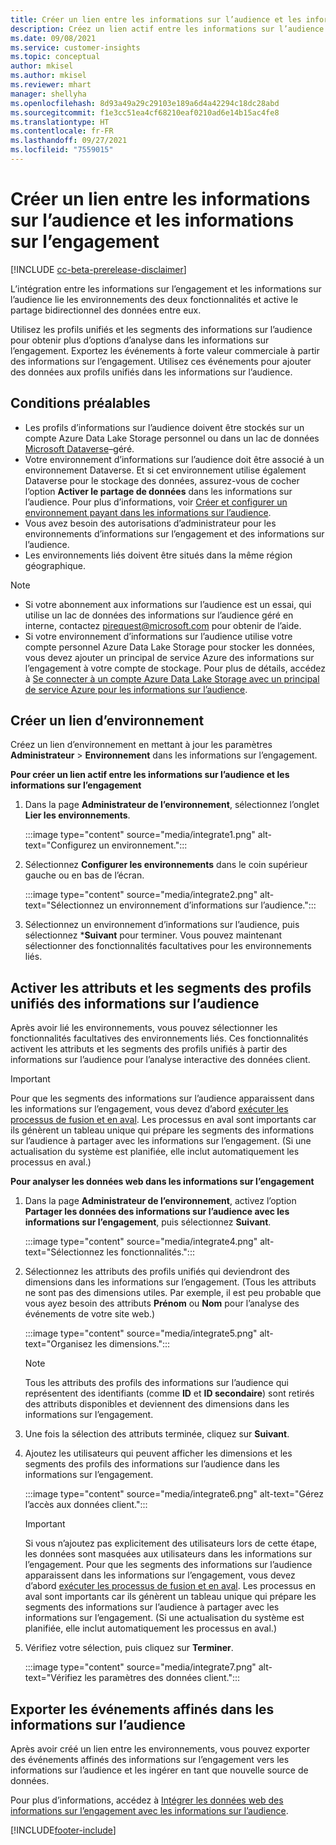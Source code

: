 ```yaml
---
title: Créer un lien entre les informations sur l’audience et les informations sur l’engagement
description: Créez un lien actif entre les informations sur l’audience et les informations sur l’engagement pour activer le partage bidirectionnel des données.
ms.date: 09/08/2021
ms.service: customer-insights
ms.topic: conceptual
author: mkisel
ms.author: mkisel
ms.reviewer: mhart
manager: shellyha
ms.openlocfilehash: 8d93a49a29c29103e189a6d4a42294c18dc28abd
ms.sourcegitcommit: f1e3cc51ea4cf68210eaf0210ad6e14b15ac4fe8
ms.translationtype: HT
ms.contentlocale: fr-FR
ms.lasthandoff: 09/27/2021
ms.locfileid: "7559015"
---
```

# <a name="create-a-link-between-audience-insights-and-engagement-insights"></a>Créer un lien entre les informations sur l’audience et les informations sur l’engagement

[!INCLUDE [cc-beta-prerelease-disclaimer](includes/cc-beta-prerelease-disclaimer.md)]

L’intégration entre les informations sur l’engagement et les informations sur l’audience lie les environnements des deux fonctionnalités et active le partage bidirectionnel des données entre eux.

Utilisez les profils unifiés et les segments des informations sur l’audience pour obtenir plus d’options d’analyse dans les informations sur l’engagement. Exportez les événements à forte valeur commerciale à partir des informations sur l’engagement. Utilisez ces événements pour ajouter des données aux profils unifiés dans les informations sur l’audience.

## <a name="prerequisites"></a>Conditions préalables

- Les profils d’informations sur l’audience doivent être stockés sur un compte Azure Data Lake Storage personnel ou dans un lac de données [Microsoft Dataverse](/powerapps/maker/data-platform/data-platform-intro.md)&ndash;géré. 
- Votre environnement d’informations sur l’audience doit être associé à un environnement Dataverse. Et si cet environnement utilise également Dataverse pour le stockage des données, assurez-vous de cocher l’option **Activer le partage de données** dans les informations sur l’audience. Pour plus d’informations, voir [Créer et configurer un environnement payant dans les informations sur l’audience](../audience-insights/get-started-paid.md).
- Vous avez besoin des autorisations d’administrateur pour les environnements d’informations sur l’engagement et des informations sur l’audience.
- Les environnements liés doivent être situés dans la même région géographique.

> [!NOTE]
> - Si votre abonnement aux informations sur l’audience est un essai, qui utilise un lac de données des informations sur l’audience géré en interne, contactez [pirequest@microsoft.com](mailto:pirequest@microsoft.com) pour obtenir de l’aide. 
> - Si votre environnement d’informations sur l’audience utilise votre compte personnel Azure Data Lake Storage pour stocker les données, vous devez ajouter un principal de service Azure des informations sur l’engagement à votre compte de stockage. Pour plus de détails, accédez à [Se connecter à un compte Azure Data Lake Storage avec un principal de service Azure pour les informations sur l’audience](../audience-insights/connect-service-principal.md). 


## <a name="create-an-environment-link"></a>Créer un lien d’environnement

Créez un lien d’environnement en mettant à jour les paramètres **Administrateur** > **Environnement** dans les informations sur l’engagement.

**Pour créer un lien actif entre les informations sur l’audience et les informations sur l’engagement**

1. Dans la page **Administrateur de l’environnement**, sélectionnez l’onglet **Lier les environnements**.

    :::image type="content" source="media/integrate1.png" alt-text="Configurez un environnement.":::

1. Sélectionnez **Configurer les environnements** dans le coin supérieur gauche ou en bas de l’écran.

     :::image type="content" source="media/integrate2.png" alt-text="Sélectionnez un environnement d’informations sur l’audience.":::

1. Sélectionnez un environnement d’informations sur l’audience, puis sélectionnez ***Suivant** pour terminer. Vous pouvez maintenant sélectionner des fonctionnalités facultatives pour les environnements liés.
 
## <a name="enable-audience-insights-unified-profiles-attributes-and-segments"></a>Activer les attributs et les segments des profils unifiés des informations sur l’audience

Après avoir lié les environnements, vous pouvez sélectionner les fonctionnalités facultatives des environnements liés. Ces fonctionnalités activent les attributs et les segments des profils unifiés à partir des informations sur l’audience pour l’analyse interactive des données client.

> [!IMPORTANT]
> Pour que les segments des informations sur l’audience apparaissent dans les informations sur l’engagement, vous devez d’abord [exécuter les processus de fusion et en aval](../audience-insights/merge-entities.md). Les processus en aval sont importants car ils génèrent un tableau unique qui prépare les segments des informations sur l’audience à partager avec les informations sur l’engagement. (Si une actualisation du système est planifiée, elle inclut automatiquement les processus en aval.)

**Pour analyser les données web dans les informations sur l’engagement**

1. Dans la page **Administrateur de l’environnement**, activez l’option **Partager les données des informations sur l’audience avec les informations sur l’engagement**, puis sélectionnez **Suivant**.

    :::image type="content" source="media/integrate4.png" alt-text="Sélectionnez les fonctionnalités.":::

1. Sélectionnez les attributs des profils unifiés qui deviendront des dimensions dans les informations sur l’engagement. (Tous les attributs ne sont pas des dimensions utiles. Par exemple, il est peu probable que vous ayez besoin des attributs **Prénom** ou **Nom** pour l’analyse des événements de votre site web.)

    :::image type="content" source="media/integrate5.png" alt-text="Organisez les dimensions.":::

   >[!NOTE]
   > Tous les attributs des profils des informations sur l’audience qui représentent des identifiants (comme **ID** et **ID secondaire**) sont retirés des attributs disponibles et deviennent des dimensions dans les informations sur l’engagement.

1. Une fois la sélection des attributs terminée, cliquez sur **Suivant**.
1. Ajoutez les utilisateurs qui peuvent afficher les dimensions et les segments des profils des informations sur l’audience dans les informations sur l’engagement.

    :::image type="content" source="media/integrate6.png" alt-text="Gérez l’accès aux données client.":::

   > [!IMPORTANT]
   > Si vous n’ajoutez pas explicitement des utilisateurs lors de cette étape, les données sont masquées aux utilisateurs dans les informations sur l’engagement.
   > Pour que les segments des informations sur l’audience apparaissent dans les informations sur l’engagement, vous devez d’abord [exécuter les processus de fusion et en aval](../audience-insights/merge-entities.md). Les processus en aval sont importants car ils génèrent un tableau unique qui prépare les segments des informations sur l’audience à partager avec les informations sur l’engagement. (Si une actualisation du système est planifiée, elle inclut automatiquement les processus en aval.)

1. Vérifiez votre sélection, puis cliquez sur **Terminer**.

    :::image type="content" source="media/integrate7.png" alt-text="Vérifiez les paramètres des données client.":::

## <a name="export-refined-events-to-audience-insights"></a>Exporter les événements affinés dans les informations sur l’audience

Après avoir créé un lien entre les environnements, vous pouvez exporter des événements affinés des informations sur l’engagement vers les informations sur l’audience et les ingérer en tant que nouvelle source de données. 

Pour plus d’informations, accédez à [Intégrer les données web des informations sur l’engagement avec les informations sur l’audience](../audience-insights/integrate-engagement-insights.md).

<!--
## Share engagement insights refined events with audience insights

After you create a link between environments, a new option becomes available for you to share [refined events](refined-events.md) with audience insights.

Consider the following when creating refined events for audience insights: 

- Provide a meaningful name for the refined event. It will be used as an activity name in audience insights.
- Select at least the following properties to create an activity in audience insights: 
    - Signal.Action.Name indicates the activity details.
    - Signal.User.Id maps with the customer ID.
    - Signal.View.Uri is a web address as a basis for segments or measures.
    - Signal.Export.Id is a primary key for events.
    - Signal.Timestamp determines the date and time for the activity.

To share refined events:

1. From the engagement insights menu, select **Data** and then select the **Events** tab.
2. On the **Action** menu, select **Share as activity**.

    :::image type="content" source="media/integrate8.png" alt-text="Data shared events settings.":::

3. You can view and stop actively shared events on the **Export and Sharing** tab.
4. -- per Michael K, we need a mock here (Mukesh needs to update to reflect what happens in AUI once a user shares a refined event (i.e. no longer AUI, data wrangler needs to go discover data in the storage, the shared event is available as a DS and entity, correct?)

### Attach refined events shared as activities to unified profiles in audience insights

You can bring customer web activity data from engagement insights into audience insights. In addition to transactional, demographic, or behavioral data, you can view activities on the web in unified customer profiles. You can then use these profiles to get insights such as segments, measures, and predictions for audience activation.

Follow the steps in [data unification](../audience-insights/data-unification.md) to map, match, and merge website authentication information to unified profiles in audience insights.

You can also share refined events that are now available in audience insights, identified as data sources and entities. 

Next, you can relate event data from engagement insights as unified activities in customer profiles.

### Relate refined event data as an activity of a customer profile

After unifying the data, you can configure the activity for the customer profile. For more information, go to [Customer activities](../audience-insights/activities.md).

:::image type="content" source="media/web-event-activity.png" alt-text="Activities page with expanded Edit activity pane.":::

Next, configure the new activity by using mapping elements: 

- **Primary Key**: Signal.Export.Id, a unique ID that is available for every event record in engagement insights. This property is automatically generated.

- **Timestamp**: Signal.Timestamp in the event property.

- **Event**: Signal.Name, the event name that you want to track.

- **Web address**: Signal.View.Uri that refers to the URI of the page that created the event.

- **Details**: Signal.Action.Name to represent the information to associate with the event. The selected property in this case indicates that the event is for email promotion.

- **Activity type**: In this example, we choose the existing activity type WebLog. This selection is a useful filter option to run prediction models or create segments based on this activity type.

- **Set up relationship**: This important setting ties the activity to existing customer profiles. **Signal.User.Id** is the identifier configured in the SDK to be collected. It relates to the user ID in other data sources that are configured in audience insights. 

This example configures the relationship between Signal.User.Id and RetailCustomers:CustomerRetailId, which is the primary key that was identified in the map step of the data unification process.

After processing the activities, you can review customer records and open a customer card to see activities from engagement insights in the timeline. 

> [!TIP]
> To find a customer ID that has an engagement insights activity, go to **Entities** and preview the data for the UnifiedActivity entity. **ActivityTypeDisplay = WebLog** contains the engagement insights activity configured in the preceding example. Copy the customer ID for one of those records and search<!--note from editor: Edit okay? I couldn't quite follow this.-- > for that ID on the **Customers** page.

--> 

[!INCLUDE[footer-include](../includes/footer-banner.md)]
